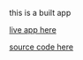 this is a built app

[live app here](https://pedro2555.github.io/fsn/)

[source code here](https://github.com/pedro2555/fsn-app)
